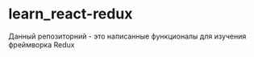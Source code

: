 # learn_react-redux

Данный репозиторний - это написанные функционалы для изучения фреймворка Redux
